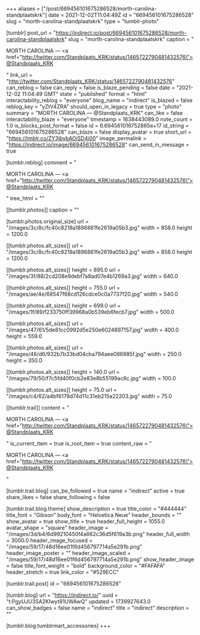 +++
aliases = ["/post/669456101675286528/morth-carolina-standplaatskrk"]
date = 2021-12-02T11:04:49Z
id = "669456101675286528"
slug = "morth-carolina-standplaatskrk"
type = "tumblr-photo"

[tumblr]
post_url = "https://indirect.io/post/669456101675286528/morth-carolina-standplaatskrk"
slug = "morth-carolina-standplaatskrk"
caption = "<p>MORTH CAROLINA — <a href=\"http://twitter.com/Standplaats_KRK/status/1465722790481432576\">@Standplaats_KRK</a></p>"
link_url = "http://twitter.com/Standplaats_KRK/status/1465722790481432576"
can_reblog = false
can_reply = false
is_blaze_pending = false
date = "2021-12-02 11:04:49 GMT"
state = "published"
format = "html"
interactability_reblog = "everyone"
blog_name = "indirect"
is_blazed = false
reblog_key = "yZtV4ZRA"
should_open_in_legacy = true
type = "photo"
summary = "MORTH CAROLINA — @Standplaats_KRK"
can_like = false
interactability_blaze = "everyone"
timestamp = 1638443089.0
note_count = 1.0
is_blocks_post_format = false
id = 6.694561016752865e+17
id_string = "669456101675286528"
can_blaze = false
display_avatar = true
short_url = "https://tmblr.co/ZY3jbybAOiSD4i00"
image_permalink = "https://indirect.io/image/669456101675286528"
can_send_in_message = true

[tumblr.reblog]
comment = "<p>MORTH CAROLINA — <a href=\"http://twitter.com/Standplaats_KRK/status/1465722790481432576\">@Standplaats_KRK</a></p>"
tree_html = ""

[[tumblr.photos]]
caption = ""

[tumblr.photos.original_size]
url = "/images/3c/8c/fc40c8218a1896861fe2619a05b3.jpg"
width = 858.0
height = 1200.0

[[tumblr.photos.alt_sizes]]
url = "/images/3c/8c/fc40c8218a1896861fe2619a05b3.jpg"
width = 858.0
height = 1200.0

[[tumblr.photos.alt_sizes]]
height = 895.0
url = "/images/3f/88/2cd208e9debf7a8ad07e4b1269a3.jpg"
width = 640.0

[[tumblr.photos.alt_sizes]]
height = 755.0
url = "/images/ae/4e/68547f68cd126cdce0c0a7737f20.jpg"
width = 540.0

[[tumblr.photos.alt_sizes]]
height = 699.0
url = "/images/1f/89/f233750ff39968a0b539eb6fecb7.jpg"
width = 500.0

[[tumblr.photos.alt_sizes]]
url = "/images/47/61/5de81cc0992d5e250e6024897157.jpg"
width = 400.0
height = 559.0

[[tumblr.photos.alt_sizes]]
url = "/images/46/d6/932b7b33bd04cba794aee086985f.jpg"
width = 250.0
height = 350.0

[[tumblr.photos.alt_sizes]]
height = 140.0
url = "/images/79/50/f7c5fd40f0cb2e83e8b55199ac6c.jpg"
width = 100.0

[[tumblr.photos.alt_sizes]]
height = 75.0
url = "/images/c4/62/a4bf6178d74d11c31eb215a22203.jpg"
width = 75.0

[[tumblr.trail]]
content = "<p>MORTH CAROLINA &mdash; <a href=\"http://twitter.com/Standplaats_KRK/status/1465722790481432576\">@Standplaats_KRK</a></p>"
is_current_item = true
is_root_item = true
content_raw = "<p>MORTH CAROLINA — <a href=\"http://twitter.com/Standplaats_KRK/status/1465722790481432576\">@Standplaats_KRK</a></p>"

[tumblr.trail.blog]
can_be_followed = true
name = "indirect"
active = true
share_likes = false
share_following = false

[tumblr.trail.blog.theme]
show_description = true
title_color = "#444444"
title_font = "Gibson"
body_font = "Helvetica Neue"
header_bounds = ""
show_avatar = true
show_title = true
header_full_height = 1055.0
avatar_shape = "square"
header_image = "/images/3d/b4/6d99210450f4a662c36d5f619a3b.png"
header_full_width = 3000.0
header_image_focused = "/images/59/17/48d16ee01f6d456797714a5e291b.png"
header_image_poster = ""
header_image_scaled = "/images/59/17/48d16ee01f6d456797714a5e291b.png"
show_header_image = false
title_font_weight = "bold"
background_color = "#FAFAFA"
header_stretch = true
link_color = "#529ECC"

[tumblr.trail.post]
id = "669456101675286528"

[tumblr.blog]
url = "https://indirect.io/"
uuid = "t:PgyUJU3SA2Klwyt81UWAwQ"
updated = 1739927643.0
can_show_badges = false
name = "indirect"
title = "indirect"
description = ""

[tumblr.blog.tumblrmart_accessories]
+++
